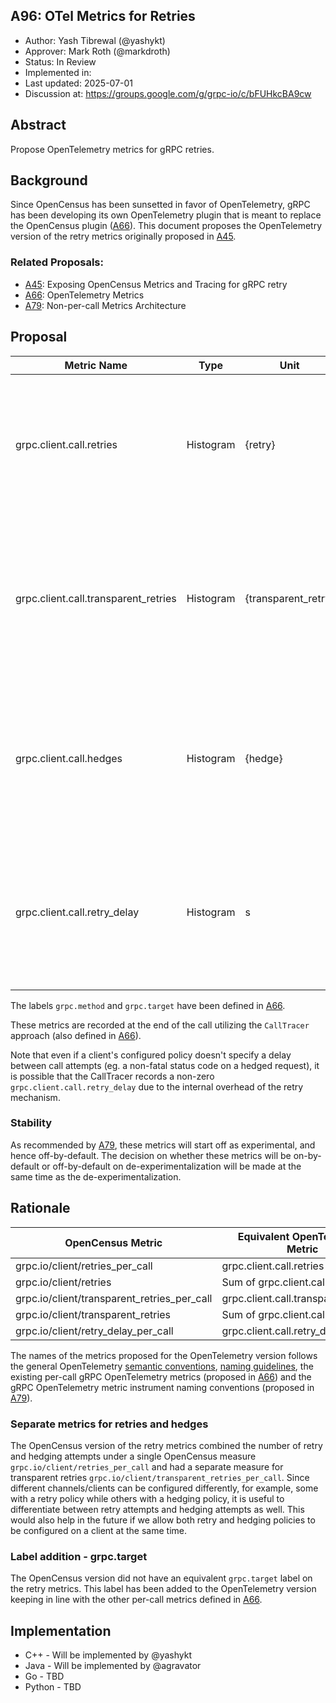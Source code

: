 ## A96: OTel Metrics for Retries

*   Author: Yash Tibrewal (@yashykt)
*   Approver: Mark Roth (@markdroth)
*   Status: In Review
*   Implemented in:
*   Last updated: 2025-07-01
*   Discussion at: https://groups.google.com/g/grpc-io/c/bFUHkcBA9cw

## Abstract

Propose OpenTelemetry metrics for gRPC retries.

## Background

Since OpenCensus has been sunsetted in favor of OpenTelemetry, gRPC has been
developing its own OpenTelemetry plugin that is meant to replace the OpenCensus
plugin ([A66]). This document proposes the OpenTelemetry version of the retry
metrics originally proposed in [A45].

### Related Proposals:

*   [A45]: Exposing OpenCensus Metrics and Tracing for gRPC retry
*   [A66]: OpenTelemetry Metrics
*   [A79]: Non-per-call Metrics Architecture

[A45]: A45-retry-stats.md
[A66]: A66-otel-stats.md
[A79]: A79-non-per-call-metrics-architecture.md

## Proposal

Metric Name                          | Type      | Unit                | Labels                                         | Description
------------------------------------ | --------- | ------------------- | ---------------------------------------------- | -----------
grpc.client.call.retries             | Histogram | {retry}             | grpc.method (required), grpc.target (required) | Number of retries during the client call. If there were no retries, 0 is not reported. Recommended histogram bucket boundaries are [1,2,3,4,5].
grpc.client.call.transparent_retries | Histogram | {transparent_retry} | grpc.method (required), grpc.target (required) | Number of transparent retries during the client call. If there were no transparent retries, 0 is not reported. Recommended histogram bucket boundaries are [1,2,3,4,5,10].
grpc.client.call.hedges              | Histogram | {hedge}             | grpc.method (required), grpc.target (required) | Number of hedges during the client call. If there were no hedges, 0 is not reported. Recommended histogram bucket boundaries are [1,2,3,4,5].
grpc.client.call.retry_delay         | Histogram | s                   | grpc.method (required), grpc.target (required) | Total time of delay while there is no active attempt during the client call. Recommended to use the latency bucket boundaries defined in [A66].

The labels `grpc.method` and `grpc.target` have been defined in [A66].

These metrics are recorded at the end of the call utilizing the `CallTracer`
approach (also defined in [A66]).

Note that even if a client's configured policy doesn't specify a delay between
call attempts (eg. a non-fatal status code on a hedged request), it is possible
that the CallTracer records a non-zero `grpc.client.call.retry_delay` due to the
internal overhead of the retry mechanism.

### Stability

As recommended by [A79], these metrics will start off as experimental, and hence
off-by-default. The decision on whether these metrics will be on-by-default or
off-by-default on de-experimentalization will be made at the same time as the
de-experimentalization.

## Rationale

OpenCensus Metric                           | Equivalent OpenTelemetry Metric
------------------------------------------- | -------------------------------
grpc.io/client/retries_per_call             | grpc.client.call.retries
grpc.io/client/retries                      | Sum of grpc.client.call.retries
grpc.io/client/transparent_retries_per_call | grpc.client.call.transparent_retries
grpc.io/client/transparent_retries          | Sum of grpc.client.call.retries
grpc.io/client/retry_delay_per_call         | grpc.client.call.retry_delay

The names of the metrics proposed for the OpenTelemetry version follows the
general OpenTelemetry
[semantic conventions](https://opentelemetry.io/docs/specs/semconv/general/metrics/),
[naming guidelines](https://opentelemetry.io/docs/specs/semconv/general/naming/),
the existing per-call gRPC OpenTelemetry metrics (proposed in [A66]) and the
gRPC OpenTelemetry metric instrument naming conventions (proposed in [A79]).

### Separate metrics for retries and hedges

The OpenCensus version of the retry metrics combined the number of retry and
hedging attempts under a single OpenCensus measure
`grpc.io/client/retries_per_call` and had a separate measure for transparent
retries `grpc.io/client/transparent_retries_per_call`. Since different
channels/clients can be configured differently, for example, some with a retry
policy while others with a hedging policy, it is useful to differentiate between
retry attempts and hedging attempts as well. This would also help in the future
if we allow both retry and hedging policies to be configured on a client at the
same time.

### Label addition - grpc.target

The OpenCensus version did not have an equivalent `grpc.target` label on the
retry metrics. This label has been added to the OpenTelemetry version keeping in
line with the other per-call metrics defined in [A66].

## Implementation

*   C++ - Will be implemented by @yashykt
*   Java - Will be implemented by @agravator
*   Go - TBD
*   Python - TBD
